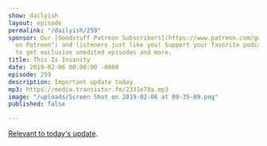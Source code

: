 ```yaml
---
show: dailyish
layout: episode
permalink: "/dailyish/259"
sponsor: Our [Goodstuff Patreon Subscribers](https://www.patreon.com/goodstuff "Goodstuff
  on Patreon") and listeners just like you! Support your favorite podcasts directly
  to get exclusive unedited episodes and more.
title: This Is Insanity
date: 2019-02-06 00:00:00 -0800
episode: 259
description: Important update today.
mp3: https://media.transistor.fm/2331e78a.mp3
image: "/uploads/Screen Shot on 2019-02-06 at 09-35-09.png"
published: false

---
```

[Relevant to today's update](https://d.pr/i/MTIu7Q).